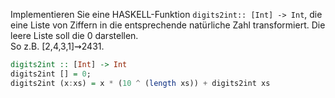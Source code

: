 Implementieren Sie eine HASKELL-Funktion `digits2int:: [Int] -> Int`, die eine Liste von Ziffern in die entsprechende natürliche Zahl transformiert. Die leere Liste soll die 0 darstellen.  
So z.B. [2,4,3,1]⇝2431.

```haskell
digits2int :: [Int] -> Int
digits2int [] = 0;
digits2int (x:xs) = x * (10 ^ (length xs)) + digits2int xs
```